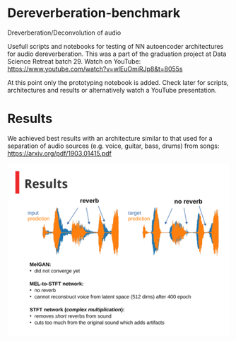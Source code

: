 # Dereverberation-benchmark
Dreverberation/Deconvolution of audio

Usefull scripts and notebooks for testing of NN autoencoder architectures for audio dereverberation.
This was a part of the graduation project at Data Science Retreat batch 29. Watch on YouTube:
https://www.youtube.com/watch?v=wlEuOmiRJp8&t=8055s

At this point only the prototyping notebook is added. Check later for scripts, architectures and results or alternatively watch a YouTube presentation. 

# Results 

We achieved best results with an architecture similar to that used for a separation of audio sources (e.g. voice, guitar, bass, drums) from songs:
https://arxiv.org/pdf/1903.01415.pdf

![a](./results.png)

